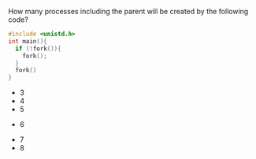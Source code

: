 How many processes including the parent will be created by the following code?

```C
#include <unistd.h>
int main(){
  if (!fork()){
    fork();
  }
  fork()
}
```

* 3
* 4
* 5
+ 6
* 7
* 8
